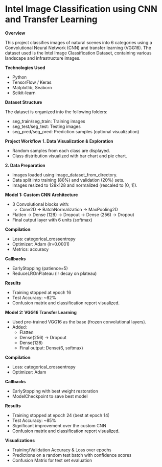 # Intel Image Classification using CNN and Transfer Learning
**Overview**

This project classifies images of natural scenes into 6 categories using a Convolutional Neural Network (CNN) and transfer learning (VGG16). The dataset used is the Intel Image Classification Dataset, containing various landscape and infrastructure images.

**Technologies Used**
- Python
- TensorFlow / Keras
- Matplotlib, Seaborn
- Scikit-learn
  
**Dataset Structure**

The dataset is organized into the following folders:
- seg_train/seg_train: Training images
- seg_test/seg_test: Testing images
- seg_pred/seg_pred: Prediction samples (optional visualization)
  
**Project Workflow**
**1. Data Visualization & Exploration**
- Random samples from each class are displayed.
- Class distribution visualized with bar chart and pie chart.

**2. Data Preparation**
- Images loaded using image_dataset_from_directory.
- Data split into training (80%) and validation (20%) sets.
- Images resized to 128x128 and normalized (rescaled to [0, 1]).

**Model 1: Custom CNN**
**Architecture**
- 3 Convolutional blocks with:
  - Conv2D → BatchNormalization → MaxPooling2D
- Flatten → Dense (128) → Dropout → Dense (256) → Dropout
- Final output layer with 6 units (softmax)

**Compilation**
- Loss: categorical_crossentropy
- Optimizer: Adam (lr=0.0001)
- Metrics: accuracy

**Callbacks**
- EarlyStopping (patience=5)
- ReduceLROnPlateau (lr decay on plateau)

**Results**
- Training stopped at epoch 16
- Test Accuracy: ~82%
- Confusion matrix and classification report visualized.

**Model 2: VGG16 Transfer Learning**
- Used pre-trained VGG16 as the base (frozen convolutional layers).
- Added:
    - Flatten
    - Dense(256) → Dropout
    - Dense(128)
    - Final output: Dense(6, softmax)
 
**Compilation**
- Loss: categorical_crossentropy
- Optimizer: Adam
  
**Callbacks**
- EarlyStopping with best weight restoration
- ModelCheckpoint to save best model

**Results**
- Training stopped at epoch 24 (best at epoch 14)
- Test Accuracy: ~85%
- Significant improvement over the custom CNN
- Confusion matrix and classification report visualized.

**Visualizations**
- Training/Validation Accuracy & Loss over epochs
- Predictions on a random test batch with confidence scores
- Confusion Matrix for test set evaluation  
